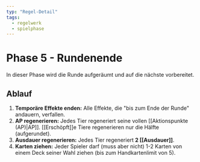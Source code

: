 ```yaml
---
typ: "Regel-Detail"
tags:
  - regelwerk
  - spielphase
---
```


# Phase 5 - Rundenende

In dieser Phase wird die Runde aufgeräumt und auf die nächste vorbereitet.

## Ablauf
1.  **Temporäre Effekte enden:** Alle Effekte, die "bis zum Ende der Runde" andauern, verfallen.
2.  **AP regenerieren:** Jedes Tier regeneriert seine vollen [[Aktionspunkte (AP)|AP]]. [[Erschöpft]]e Tiere regenerieren nur die Hälfte (aufgerundet).
3.  **Ausdauer regenerieren:** Jedes Tier regeneriert **2 [[Ausdauer]]**.
4.  **Karten ziehen:** Jeder Spieler darf (muss aber nicht) 1-2 Karten von einem Deck seiner Wahl ziehen (bis zum Handkartenlimit von 5).